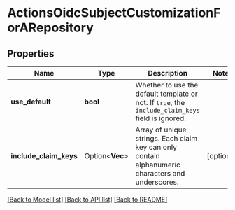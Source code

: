 # ActionsOidcSubjectCustomizationForARepository

## Properties

Name | Type | Description | Notes
------------ | ------------- | ------------- | -------------
**use_default** | **bool** | Whether to use the default template or not. If `true`, the `include_claim_keys` field is ignored. | 
**include_claim_keys** | Option<**Vec<String>**> | Array of unique strings. Each claim key can only contain alphanumeric characters and underscores. | [optional]

[[Back to Model list]](../README.md#documentation-for-models) [[Back to API list]](../README.md#documentation-for-api-endpoints) [[Back to README]](../README.md)


